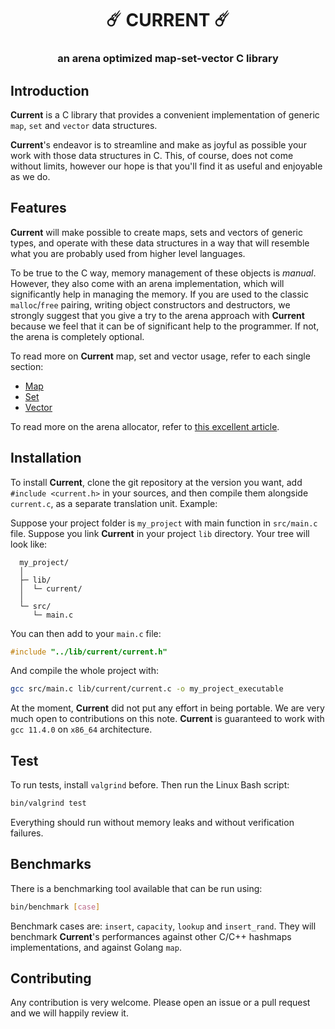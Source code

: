 <div align="center">
  <h1>☄️ CURRENT ☄️</h1>
  <h3>an arena optimized map-set-vector C library</h3>
</div>

## Introduction

__Current__ is a C library that provides a convenient implementation of generic `map`,
`set` and `vector` data structures.

__Current__'s endeavor is to streamline and make as joyful as possible your work with
those data structures in C. This, of course, does not come without limits, however
our hope is that you'll find it as useful and enjoyable as we do.

## Features

__Current__ will make possible to create maps, sets and vectors of generic types, and
operate with these data structures in a way that will resemble what you are probably
used from higher level languages.

To be true to the C way, memory management of these objects is *manual*. However, they
also come with an arena implementation, which will significantly help in managing the
memory. If you are used to the classic `malloc`/`free` pairing, writing object
constructors and destructors, we strongly suggest that you give a try to the arena
approach with __Current__ because we feel that it can be of significant help to the
programmer. If not, the arena is completely optional.

To read more on __Current__ map, set and vector usage, refer to each single section:

  - [Map](doc/MAP.md)
  - [Set](doc/SET.md)
  - [Vector](doc/VECTOR.md)

To read more on the arena allocator, refer to [this excellent article](
https://www.rfleury.com/p/untangling-lifetimes-the-arena-allocator).


## Installation

To install __Current__, clone the git repository at the version you want, add `#include
<current.h>` in your sources, and then compile them alongside `current.c`, as a separate
translation unit. Example:

Suppose your project folder is `my_project` with main function in `src/main.c` file.
Suppose you link __Current__ in your project `lib` directory. Your tree will look like:

```
  my_project/
  │
  ├─ lib/
  │  └─ current/
  │
  └─ src/
     └─ main.c
```

You can then add to your `main.c` file:

```c
#include "../lib/current/current.h"
```

And compile the whole project with:

```bash
gcc src/main.c lib/current/current.c -o my_project_executable
```

At the moment, __Current__ did not put any effort in being portable. We are very much
open to contributions on this note. __Current__ is guaranteed to work with `gcc 11.4.0`
on `x86_64` architecture.

## Test

To run tests, install `valgrind` before. Then run the Linux Bash script:

```bash
bin/valgrind test
```

Everything should run without memory leaks and without verification failures.

## Benchmarks

There is a benchmarking tool available that can be run using:

```bash
bin/benchmark [case]
```

Benchmark cases are: `insert`, `capacity`, `lookup` and `insert_rand`. They will
benchmark __Current__'s performances against other C/C++ hashmaps implementations, and
against Golang `map`.

## Contributing

Any contribution is very welcome. Please open an issue or a pull request and we will
happily review it.
